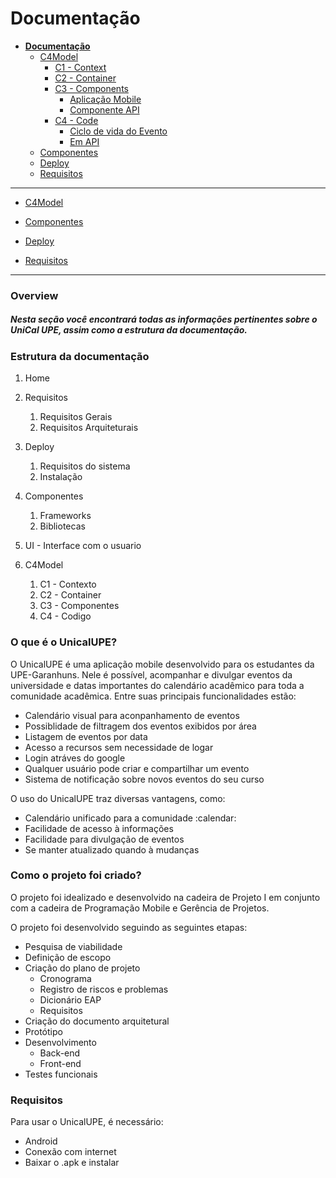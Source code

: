 # Documentação

* [**Documentação**](README.md)
  * [C4Model](C4Model/README.md)
    * [C1 - Context](C4Model/C1%20-%20Context/README.md)
    * [C2 - Container](C4Model/C2%20-%20Container/README.md)
    * [C3 - Components](C4Model/C3%20-%20Components/README.md)
      * [Aplicação Mobile](C4Model/C3%20-%20Components/Aplica%C3%A7%C3%A3o%20Mobile/README.md)
      * [Componente API](C4Model/C3%20-%20Components/Componente%20API/README.md)
    * [C4 - Code](C4Model/C4%20-%20Code/README.md)
      * [Ciclo de vida do Evento](C4Model/C4%20-%20Code/Ciclo%20de%20vida%20do%20Evento/README.md)
      * [Em API](C4Model/C4%20-%20Code/Em%20API/README.md)
  * [Componentes](Componentes/README.md)
  * [Deploy](Deploy/README.md)
  * [Requisitos](Requisitos/README.md)

---

- [C4Model](C4Model/README.md)

- [Componentes](Componentes/README.md)

- [Deploy](Deploy/README.md)

- [Requisitos](Requisitos/README.md)

---


### Overview 

##### Nesta seção você encontrará todas as informações pertinentes sobre o UniCal UPE, assim como a estrutura da documentação.

### Estrutura da documentação

1. Home 
   
2. Requisitos
   1. Requisitos Gerais
   2. Requisitos Arquiteturais
3. Deploy
   1. Requisitos do sistema
   2. Instalação
4. Componentes
   1. Frameworks
   2. Bibliotecas
5. UI - Interface com o usuario
6. C4Model
   1. C1 - Contexto
   2. C2 - Container
   3. C3 - Componentes
   4. C4 - Codigo

### O que é o UnicalUPE?

O UnicalUPE é uma aplicação mobile desenvolvido para os estudantes da UPE-Garanhuns. Nele é possível, acompanhar e divulgar eventos da universidade e datas importantes do calendário acadêmico para toda a comunidade acadêmica. Entre suas principais funcionalidades estão:

- Calendário visual para aconpanhamento de eventos
- Possiblidade de filtragem dos eventos exibidos por área
- Listagem de eventos por data
- Acesso a recursos sem necessidade de logar
- Login atráves do google
- Qualquer usuário pode criar e compartilhar um evento
- Sistema de notificação sobre novos eventos do seu curso

O uso do UnicalUPE traz diversas vantagens, como: <br>
<ul>
    <li> Calendário unificado para a comunidade :calendar: </li> 
    <li> Facilidade de acesso à informações </li>
    <li> Facilidade para divulgação de eventos</li>
    <li> Se manter atualizado quando à mudanças </li>
</ul>

### Como o projeto foi criado?

O projeto foi idealizado e desenvolvido na cadeira de Projeto I em conjunto com a cadeira de Programação Mobile e Gerência de Projetos.

O projeto foi desenvolvido seguindo as seguintes etapas:

- Pesquisa de viabilidade
- Definição de escopo
- Criação do plano de projeto
  - Cronograma
  - Registro de riscos e problemas
  - Dicionário EAP
  - Requisitos
- Criação do documento arquitetural
- Protótipo
- Desenvolvimento
  - Back-end
  - Front-end
- Testes funcionais

### Requisitos

Para usar o UnicalUPE, é necessário:
<ul>
    <li>Android</li>
    <li>Conexão com internet</li>
    <li><a>Baixar o .apk</a> e instalar</li>
</ul>






